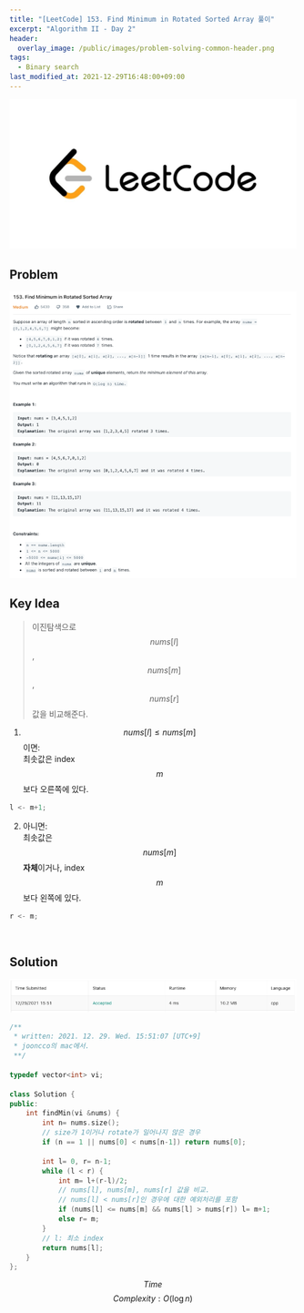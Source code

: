 ```yaml
---
title: "[LeetCode] 153. Find Minimum in Rotated Sorted Array 풀이"
excerpt: "Algorithm II - Day 2"
header:
  overlay_image: /public/images/problem-solving-common-header.png
tags:
  - Binary search
last_modified_at: 2021-12-29T16:48:00+09:00
---
```

<a href="https://leetcode.com/">
    <img src="/public/images/leetcode-logo.jpeg"/>
</a>

## Problem
<a href="https://leetcode.com/problems/find-minimum-in-rotated-sorted-array/">
    <img src="/public/images/leetcode-153.png"/>
</a>

<br/>

## Key Idea
  
> 이진탐색으로 $$nums[l]$$, $$nums[m]$$, $$nums[r]$$ 값을 비교해준다.

1. $$nums[l] \le nums[m]$$ 이면:  
최솟값은 index $$m$$보다 오른쪽에 있다.  
```cpp
l <- m+1;
```

2. 아니면:  
최솟값은 $$nums[m]$$ **자체**이거나, index $$m$$보다 왼쪽에 있다.  
```cpp
r <- m;
```

<br/>

## Solution
<img src="/public/images/leetcode-153-result.png"/>

```cpp
/**
 * written: 2021. 12. 29. Wed. 15:51:07 [UTC+9]
 * jooncco의 mac에서.
 **/

typedef vector<int> vi;

class Solution {
public:
    int findMin(vi &nums) {
        int n= nums.size();
        // size가 1이거나 rotate가 일어나지 않은 경우
        if (n == 1 || nums[0] < nums[n-1]) return nums[0];
        
        int l= 0, r= n-1;
        while (l < r) {
            int m= l+(r-l)/2;
            // nums[l], nums[m], nums[r] 값을 비교.
            // nums[l] < nums[r]인 경우에 대한 예외처리를 포함
            if (nums[l] <= nums[m] && nums[l] > nums[r]) l= m+1;
            else r= m;
        }
        // l: 최소 index
        return nums[l];
    }
};

```

$$ Time $$ $$ Complexity: O(\log n) $$